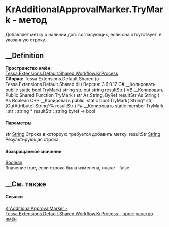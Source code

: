 # KrAdditionalApprovalMarker.TryMark - метод
Добавляет метку о наличии доп. согласующих, если она отсутствует, в указанную
строку.
## __Definition
 **Пространство имён:**
[Tessa.Extensions.Default.Shared.Workflow.KrProcess](N_Tessa_Extensions_Default_Shared_Workflow_KrProcess.htm)  
 **Сборка:** Tessa.Extensions.Default.Shared (в
Tessa.Extensions.Default.Shared.dll) Версия: 3.6.0.17
C# __Копировать
     public static bool TryMark(
    	string str,
    	out string resultStr
    )
VB __Копировать
     Public Shared Function TryMark ( 
    	str As String,
    	<OutAttribute> ByRef resultStr As String
    ) As Boolean
C++ __Копировать
     public:
    static bool TryMark(
    	String^ str, 
    	[OutAttribute] String^% resultStr
    )
F# __Копировать
     static member TryMark : 
            str : string * 
            resultStr : string byref -> bool 
#### Параметры
str [String](https://learn.microsoft.com/dotnet/api/system.string)
    Строка в котороую требуется добавить метку.
resultStr [String](https://learn.microsoft.com/dotnet/api/system.string)
    Результирующая строка.
#### Возвращаемое значение
[Boolean](https://learn.microsoft.com/dotnet/api/system.boolean)  
Значение true, если строка была изменена, иначе - false.
##  __См. также
#### Ссылки
[KrAdditionalApprovalMarker -
](T_Tessa_Extensions_Default_Shared_Workflow_KrProcess_KrAdditionalApprovalMarker.htm)
[Tessa.Extensions.Default.Shared.Workflow.KrProcess - пространство
имён](N_Tessa_Extensions_Default_Shared_Workflow_KrProcess.htm)
